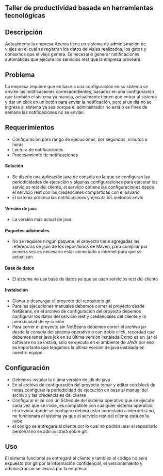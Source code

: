 ## Taller de productividad basada en herramientas tecnológicas
## Descripción
Actualmente la empresa Aceros tiene un sistema de administración de viajes en el cual se registran los datos de viajes realizados, los gatos y consumos que el viaje genera. Es necesario generar notificaciones automáticas que ejecute los servicios rest que la empresa proveerá.
## Problema 
La empresa requiere que en base a una configuración en su sistema se envíen las notificaciones correspondientes, basados en una configuración que también el sistema ya maneja, actualmente tienen que entrar al sistema y dar un click en un botón para enviar la notificación, pero si un día no se ingresa al sistema ya sea porque el administrador no está o es fines de semana las notificaciones no se envían.

## Requerimientos
*	Configuración para rango de ejecuciones, por segundos, minutos u horas
*	Lectura de notificaciones
*	Procesamiento de notificaciones
#### Solución
*	Se diseño una aplicación java de consola en la que se configuran las periodicidades de ejecución y algunas configuraciones para ejecutar los servicios rest del cliente, el servicio obtiene las configuraciones desde el servicio rest con las credenciales compartidas con el usuario
*	El sistema procesa las notificaciones y ejecuta los métodos envío


#### Versión de java
*	La versión más actual de java
#### Paquetes adicionales
*	No se requiere ningún paquete, el proyecto tiene agregadas las referencias de json de los repositorios de Maven, para compilar por primera vez es necesario estar conectado a internet para que se actualizan

#### Base de datos
*	El sistema no usa base de datos ya que se usan servicios rest del cliente
#### Instalación
*	Clonar o descargar el proyecto del repositorio git
*	Para las ejecuciones manuales debemos correr el proyecto desde NetBeans, en el archivo de configuración del proyecto debemos configurar los datos del servicio rest y credenciales del cliente y la periodicidad de ejecución
*	Para correr el proyecto sin NetBeans debemos correr el archivo jar desde la consola del sistema operativo o con doble click, recordad que debemos tener java jdk en su última versión instalada
Como es un .jar el software no se instala, solo se ejecuta en el ambiente de JAVA por eso es importante que tengamos la última versión de java instalada en nuestro equipo.
## Configuración
* Debemos instalar la última versión de jdk de java
*	En el archivo de configuración del proyecto tomar y editar con block de notas configurar la periodicidad de ejecución en base al manual del archivo y las credenciales del cliente
*	Configurar el jar con un Schedule del sistema operativo que se ejecute cada vez que se inicie, es compatible con cualquier sistema operativo, el servidor donde se configure deberá estar conectado a internet si no, no funcionara el sistema ya que el servicio rest del cliente está en la nube
*	el código se entregará al cliente por lo cual no podrán usar el repositorio personal no se administrará sobre git
## Uso
El sistema funcional se entregará al cliente y también el código no será expuesto por git por la información confidencial, el versionamiento y administración se llevará por la empresa.
